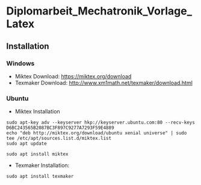 # Diplomarbeit_Mechatronik_Vorlage_Latex

## Installation

### Windows

+ Miktex Download: https://miktex.org/download
+ Texmaker Download: http://www.xm1math.net/texmaker/download.html

### Ubuntu

+ Miktex Installation
```
sudo apt-key adv --keyserver hkp://keyserver.ubuntu.com:80 --recv-keys D6BC243565B2087BC3F897C9277A7293F59E4889
echo "deb http://miktex.org/download/ubuntu xenial universe" | sudo tee /etc/apt/sources.list.d/miktex.list
sudo apt update
```
```
sudo apt install miktex
```

+ Texmaker Installation:
```
sudo apt install texmaker 
```
